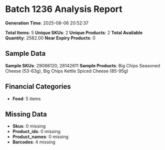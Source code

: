 # Batch 1236 Analysis Report

**Generation Time**: 2025-08-06 20:52:37

**Total Items**: 5
**Unique SKUs**: 2
**Unique Products**: 2
**Total Available Quantity**: 2582.00
**Near Expiry Products**: 0

## Sample Data
**Sample SKUs**: 29088120, 28142611
**Sample Products**: Big Chips Seasoned Cheese (53-63g), Big Chips Kettle Spiced Cheese (85-95g)

## Financial Categories
- **Food**: 5 items

## Missing Data
- **Skus**: 0 missing
- **Product_ids**: 0 missing
- **Product_names**: 0 missing
- **Barcodes**: 4 missing
